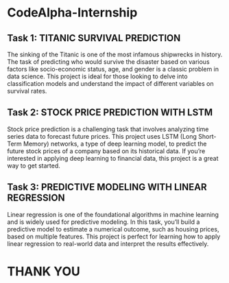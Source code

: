 # CodeAlpha-Internship

## Task 1: TITANIC SURVIVAL PREDICTION
The sinking of the Titanic is one of the most infamous shipwrecks in history. The task of predicting who would survive the disaster based on various factors like 
socio-economic status, age, and gender is a classic problem in data science. This project is ideal for those looking to delve into classification models and understand 
the impact of different variables on survival rates.

## Task 2: STOCK PRICE PREDICTION WITH LSTM
Stock price prediction is a challenging task that involves analyzing time series data to forecast future prices. This project uses LSTM (Long Short-Term Memory) networks,
a type of deep learning model, to predict the future stock prices of a company based on its historical data. If you’re interested in applying deep learning to financial data, 
this project is a great way to get started.

## Task 3: PREDICTIVE MODELING WITH LINEAR REGRESSION
Linear regression is one of the foundational algorithms in machine learning and is widely used for predictive modeling. In this task, you’ll build a predictive model to estimate 
a numerical outcome, such as housing prices, based on multiple features. This project is perfect for learning how to apply linear regression to real-world data and 
interpret the results effectively.

# THANK YOU
